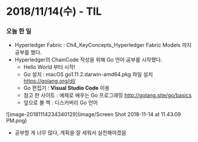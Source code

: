 # 2018/11/14(수) - TIL

### 오늘 한 일

- Hyperledger Fabric  : Ch4_KeyConcepts_Hyperledger Fabric Models 까지 공부를 했다.
- Hyperledger의 ChainCode 작성을 위해 Go 언어 공부를 시작했다.
  - Hello World 부터 시작!
  - Go 설치 :  macOS go1.11.2.darwin-amd64.pkg 파일 설치 https://golang.org/dl/
  - Go 편집기 : **Visual Studio Code** 이용
  - 참고 한 사이트 : 예제로 배우는 Go 프로그래밍 http://golang.site/go/basics
  - 앞으로 볼 책 : 디스커버리 Go 언어

![image-20181114234340129](image/Screen Shot 2018-11-14 at 11.43.09 PM.png)

- 공부할 게 너무 많다, 계획을 잘 세워서 실천해야겠음
